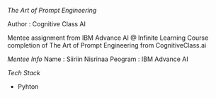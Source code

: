 *The Art of Prompt Engineering*

Author : Cognitive Class AI

Mentee assignment from IBM Advance AI @ Infinite Learning Course completion of The Art of Prompt Engineering from CognitiveClass.ai

*Mentee Info*
Name : Siiriin Nisrinaa
Peogram : IBM Advance AI

*Tech Stack*
- Pyhton 
